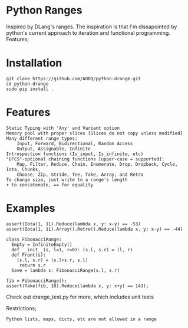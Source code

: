 # Python Ranges

Inspired by DLang's ranges. The inspiration is that I'm dissapointed by python's
current approach to iteration and functional programming. Features;

# Installation

    git clone https://github.com/AODQ/python-drange.git
    cd python-drange
    sudo pip install .

# Features

    Static Typing with 'Any' and Variant option
    Memory pool with proper slices [Slices do not copy unless modified]
    Many different range types:
        Input, Forward, Bidirectional, Random Access
        Output, Assignable, Infinite
    Introspection functions (Is_input, Is_infinite, etc)
    "UFCS"-optional chaining functions [upper-case = supported]:
        Map, Filter, Reduce, Chain, Enumerate, Drop, Dropback, Cycle, Iota, Chunks,
        Choose, Zip, Stride, Tee, Take, Array, and Retro
    To change size, just write to a range's length
    + to concatenate, == for equality

# Examples

    assert(Iota(1, 11).Reduce(lambda x, y: x-y) == -53)
    assert(Iota(1, 11).Array().Retro().Reduce(lambda x, y: x-y) == -44)
  
    class FibonacciRange:
      Empty = InfiniteEmpty()
      def __init__(s, l=1, r=0): (s.l, s.r) = (l, r)
      def Front(s):
        (s.l, s.r) = (s.l+s.r, s.l)
         return s.r
      Save = lambda s: FibonacciRange(s.l, s.r)
  
    fib = FibonacciRange();
    assert(Take(fib, 10).Reduce(lambda x, y: x+y) == 143);


Check out drange_test.py for more, which includes unit tests

Restrictions;

    Python lists, maps, dicts, etc are not allowed in a range
